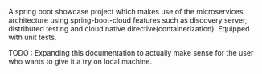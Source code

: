 A spring boot showcase project which makes use of the microservices architecture using spring-boot-cloud features such as discovery server, distributed testing and cloud native directive(containerization).
Equipped with unit tests.

TODO :
Expanding this documentation to actually make sense for the user who wants to give it a try on local machine.
